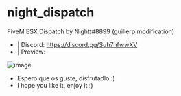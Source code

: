 # night_dispatch
FiveM ESX Dispatch by Nightt#8899 (guillerp modification)

- | Discord: https://discord.gg/Suh7hfwwXV
- | Preview: 

![image](https://user-images.githubusercontent.com/101990128/169617160-c7f537ab-2cc3-4a58-86b7-999ce66142f1.png)


- Espero que os guste, disfrutadlo :)
- I hope you like it, enjoy it :)
